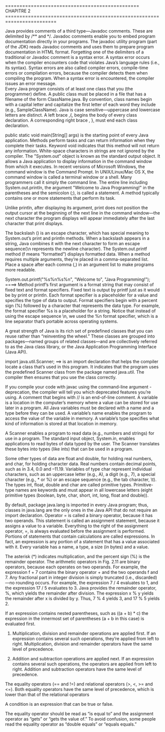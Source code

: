 =============================================== CHAPITRE 2 ========================================================================

Java provides comments of a third type—Javadoc comments. These are delimited by /** and */. 
Javadoc comments enable you to embed program documentation directly in your programs.
The javadoc utility program (part of the JDK) reads Javadoc comments and uses them to prepare program documentation in HTML format. 
Forgetting one of the delimiters of a traditional or Javadoc comment is a syntax error. A syntax error occurs when the compiler encounters code that violates Java’s language rules (i.e., its syntax).
Syntax errors are also called compiler errors, compile-time errors or compilation errors, because the compiler detects them when compiling the program. When a syntax error is encountered, the compiler issues an error message.  
Every Java program consists of at least one class that you (the programmer) define.
A  public class must be placed in a file that has a filename of the form ClassName.java.
By convention, class names begin with a capital letter and capitalize the first letter of each word they include (e.g., SampleClassName).
Java is case sensitive—uppercase and lowercase letters are distinct.
A left brace ,{, begins the body of every class declaration. A corresponding right brace , }, must end each class declaration.

public static void main(String[] args) is the starting point of every Java application.
Methods perform tasks and can return information when they complete their tasks. 
Keyword void indicates that this method will not return any information.
White-space characters in strings are not ignored by the compiler.
The "System.out" object is known as the standard output object. It allows a Java application to display information in the command window from which it executes. In recent versions of Microsoft Windows, the command window is the Command Prompt. In UNIX/Linux/Mac OS X, the command window is called a terminal window or a shell. Many programmers call it simply the command line.
The entire line including System.out.println, the argument "Welcome to Java Programming!" in the parentheses and the semicolon (;), is called a statement. 
A method typically contains one or more statements that perform its task.

Unlike println, after displaying its argument, print does not position the output cursor at the beginning of the next line in the command window—the next character the program displays will appear immediately after the last character that print displays.

The backslash (\) is an escape character, which has special meaning to System.out’s print and println methods. When a backslash appears in a string, Java combines it with the next character to form an escape sequence(\n represents the newline character).
The System.out.printf method (f means “formatted”) displays formatted data.
When a method requires multiple arguments, they’re placed in a comma-separated list. 
Place a space after each comma (,) in an argument list to make programs more readable.

System.out.printf("%s%n%s%n", "Welcome to", "Java Programming!"); ====> Method printf’s first argument is a format string that may consist of fixed text and
format specifiers. Fixed text is output by printf just as it would be by print or println.
Each format specifier is a placeholder for a value and specifies the type of data to output.
Format specifiers begin with a percent sign (%) followed by a character that represents the data type. For example, the format specifier %s is a placeholder for a string.
Notice that instead of using the escape sequence \n, we used the %n format specifier, which is a line separator that’s portable across operating systems.

A great strength of Java is its rich set of predefined classes that you can reuse rather than “reinventing the wheel.” 
These classes are grouped into packages—named groups of related classes—and are collectively referred to as the Java class library, or the Java Application
Programming Interface (Java API).

import java.util.Scanner; ==> is an import declaration that helps the compiler locate a class that’s used in this program. It indicates that the program uses the predefined Scanner class from the package named java.util. The compiler then ensures that you use the class correctly. 

If you compile your code with javac using the command-line argument -deprecation, the compiler will tell you which deprecated features you’re using.
A comment that begins with // is an end-of-line comment.
A variable is a location in the computer’s memory where a value can be stored for use later in a program. All Java variables must be declared with a name and a type before they can be used. A variable’s name enables the program to access the value of the variable in memory.
A variable’s type specifies what kind of information is stored at that location in memory.

 A Scanner enables a program to read data (e.g., numbers and strings) for use in a program.
 The standard input object, System.in, enables applications to read bytes of data typed by the user.
 The Scanner translates these bytes into types (like ints) that can be used in a program.

Some other types of data are float and double, for holding real numbers, and char, for holding character data. 
Real numbers contain decimal points, such as in 3.4, 0.0 and –11.19. 
Variables of type char represent individual characters, such as an uppercase letter (e.g., A), a digit (e.g., 7), a special character (e.g., * or %) or an escape sequence (e.g., the tab character, \t). 
The types int, float, double and char are called primitive types. Primitive-type names are keywords and must appear in all lowercase letters (eight primitive types (boolean, byte, char, short, int, long, float and double)).

By default, package java.lang is imported in every Java program; thus, classes in java.lang are the only ones in the Java API that do not require an import declaration.
Operator = is called a binary operator, because it has two operands. This statement is called an assignment statement, because it assigns a value to a variable.
Everything to the right of the assignment operator, =, is always evaluated before the assignment is performed.
Portions of statements that contain calculations are called expressions. In fact, an expression is any portion of a statement that has a value associated with it. 
Every variable has a name, a type, a size (in bytes) and a value.

The asterisk (*) indicates multiplication, and the percent sign (%) is the remainder operator.
The arithmetic operators in Fig. 2.11 are binary operators, because each operates on two operands. For example, the expression f + 7 contains the binary operator + and the two operands f and 7.
Any fractional part in integer division is simply truncated (i.e., discarded)—no rounding occurs. For example, the expression 7 / 4 evaluates to 1, and the expression 17 / 5 evaluates to 3.
Java provides the remainder operator, %, which yields the remainder after division. The expression x % y yields the remainder after x is divided by y. Thus, 7 % 4 yields 3, and 17 % 5 yields 2.

If an expression contains nested parentheses, such as ((a + b) * c) the expression in the innermost set of parentheses (a + b in this case) is evaluated first.

1. Multiplication, division and remainder operations are applied first. If an expression contains several such operations, they’re applied from left to right. Multiplication, division and remainder operators have the same level of precedence.

2. Addition and subtraction operations are applied next. If an expression contains several such operations, the operators are applied from left to right. Addition and subtraction operators have the same level of precedence.

The equality operators (== and !=) and relational operators (>, <, >= and <=). 
Both equality operators have the same level of precedence, which is lower than that of the relational operators

A condition is an expression that can be true or false.

The equality operator should be read as “is equal to” and the assignment operator as “gets” or “gets the value of.” To avoid confusion, some people read the equality operator as “double equals” or “equals equals.”
